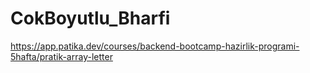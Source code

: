 # CokBoyutlu_Bharfi
https://app.patika.dev/courses/backend-bootcamp-hazirlik-programi-5hafta/pratik-array-letter
